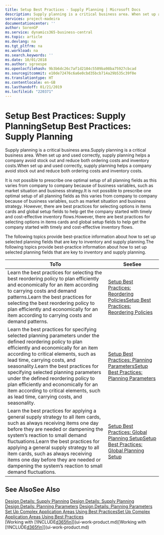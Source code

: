 ```yaml
---
title: Setup Best Practices - Supply Planning | Microsoft Docs
description: Supply planning is a critical business area. When set up and used correctly, supply planning helps a company avoid stock out and reduce both ordering costs and inventory costs.
services: project-madeira
documentationcenter: ''
author: SorenGP
ms.service: dynamics365-business-central
ms.topic: article
ms.devlang: na
ms.tgt_pltfrm: na
ms.workload: na
ms.search.keywords: ''
ms.date: 10/01/2018
ms.author: sgroespe
ms.openlocfilehash: 9b3b6dc26c7af1d2104c5509ba98ba75927cbcad
ms.sourcegitcommit: e10de72476c6a6e0cbd35bcb714a29b535c39f0e
ms.translationtype: HT
ms.contentlocale: en-GB
ms.lasthandoff: 01/21/2019
ms.locfileid: "220371"
---
```

# <a name="setup-best-practices-supply-planning"></a><span data-ttu-id="ce964-104">Setup Best Practices: Supply Planning</span><span class="sxs-lookup"><span data-stu-id="ce964-104">Setup Best Practices: Supply Planning</span></span>
<span data-ttu-id="ce964-105">Supply planning is a critical business area.</span><span class="sxs-lookup"><span data-stu-id="ce964-105">Supply planning is a critical business area.</span></span> <span data-ttu-id="ce964-106">When set up and used correctly, supply planning helps a company avoid stock out and reduce both ordering costs and inventory costs.</span><span class="sxs-lookup"><span data-stu-id="ce964-106">When set up and used correctly, supply planning helps a company avoid stock out and reduce both ordering costs and inventory costs.</span></span>  

 <span data-ttu-id="ce964-107">It is not possible to prescribe one optimal setup of all planning fields as this varies from company to company because of business variables, such as market situation and business strategy.</span><span class="sxs-lookup"><span data-stu-id="ce964-107">It is not possible to prescribe one optimal setup of all planning fields as this varies from company to company because of business variables, such as market situation and business strategy.</span></span> <span data-ttu-id="ce964-108">However, there are best practices for selecting options in items cards and global setup fields to help get the company started with timely and cost-effective inventory flows.</span><span class="sxs-lookup"><span data-stu-id="ce964-108">However, there are best practices for selecting options in items cards and global setup fields to help get the company started with timely and cost-effective inventory flows.</span></span>  

 <span data-ttu-id="ce964-109">The following topics provide best-practice information about how to set up selected planning fields that are key to inventory and supply planning.</span><span class="sxs-lookup"><span data-stu-id="ce964-109">The following topics provide best-practice information about how to set up selected planning fields that are key to inventory and supply planning.</span></span>  

|<span data-ttu-id="ce964-110">**To**</span><span class="sxs-lookup"><span data-stu-id="ce964-110">**To**</span></span>|<span data-ttu-id="ce964-111">**See**</span><span class="sxs-lookup"><span data-stu-id="ce964-111">**See**</span></span>|  
|------------|-------------|  
|<span data-ttu-id="ce964-112">Learn the best practices for selecting the best reordering policy to plan efficiently and economically for an item according to carrying costs and demand patterns.</span><span class="sxs-lookup"><span data-stu-id="ce964-112">Learn the best practices for selecting the best reordering policy to plan efficiently and economically for an item according to carrying costs and demand patterns.</span></span>|[<span data-ttu-id="ce964-113">Setup Best Practices: Reordering Policies</span><span class="sxs-lookup"><span data-stu-id="ce964-113">Setup Best Practices: Reordering Policies</span></span>](setup-best-practices-reordering-policies.md)|  
|<span data-ttu-id="ce964-114">Learn the best practices for specifying selected planning parameters under the defined reordering policy to plan efficiently and economically for an item according to critical elements, such as lead time, carrying costs, and seasonality.</span><span class="sxs-lookup"><span data-stu-id="ce964-114">Learn the best practices for specifying selected planning parameters under the defined reordering policy to plan efficiently and economically for an item according to critical elements, such as lead time, carrying costs, and seasonality.</span></span>|[<span data-ttu-id="ce964-115">Setup Best Practices: Planning Parameters</span><span class="sxs-lookup"><span data-stu-id="ce964-115">Setup Best Practices: Planning Parameters</span></span>](setup-best-practices-planning-parameters.md)|  
|<span data-ttu-id="ce964-116">Learn the best practices for applying a general supply strategy to all item cards, such as always receiving items one day before they are needed or dampening the system’s reaction to small demand fluctuations.</span><span class="sxs-lookup"><span data-stu-id="ce964-116">Learn the best practices for applying a general supply strategy to all item cards, such as always receiving items one day before they are needed or dampening the system’s reaction to small demand fluctuations.</span></span>|[<span data-ttu-id="ce964-117">Setup Best Practices: Global Planning Setup</span><span class="sxs-lookup"><span data-stu-id="ce964-117">Setup Best Practices: Global Planning Setup</span></span>](setup-best-practices-global-planning-setup.md)|  

## <a name="see-also"></a><span data-ttu-id="ce964-118">See Also</span><span class="sxs-lookup"><span data-stu-id="ce964-118">See Also</span></span>  
 <span data-ttu-id="ce964-119">[Design Details: Supply Planning](design-details-supply-planning.md) </span><span class="sxs-lookup"><span data-stu-id="ce964-119">[Design Details: Supply Planning](design-details-supply-planning.md) </span></span>  
 <span data-ttu-id="ce964-120">[Design Details: Planning Parameters](design-details-planning-parameters.md) </span><span class="sxs-lookup"><span data-stu-id="ce964-120">[Design Details: Planning Parameters](design-details-planning-parameters.md) </span></span>  
 [<span data-ttu-id="ce964-121">Set Up Complex Application Areas Using Best Practices</span><span class="sxs-lookup"><span data-stu-id="ce964-121">Set Up Complex Application Areas Using Best Practices</span></span>](set-up-complex-application-areas-using-best-practices.md)  
 <span data-ttu-id="ce964-122">[Working with [!INCLUDE[d365fin](includes/d365fin_md.md)]](ui-work-product.md)</span><span class="sxs-lookup"><span data-stu-id="ce964-122">[Working with [!INCLUDE[d365fin](includes/d365fin_md.md)]](ui-work-product.md)</span></span>
